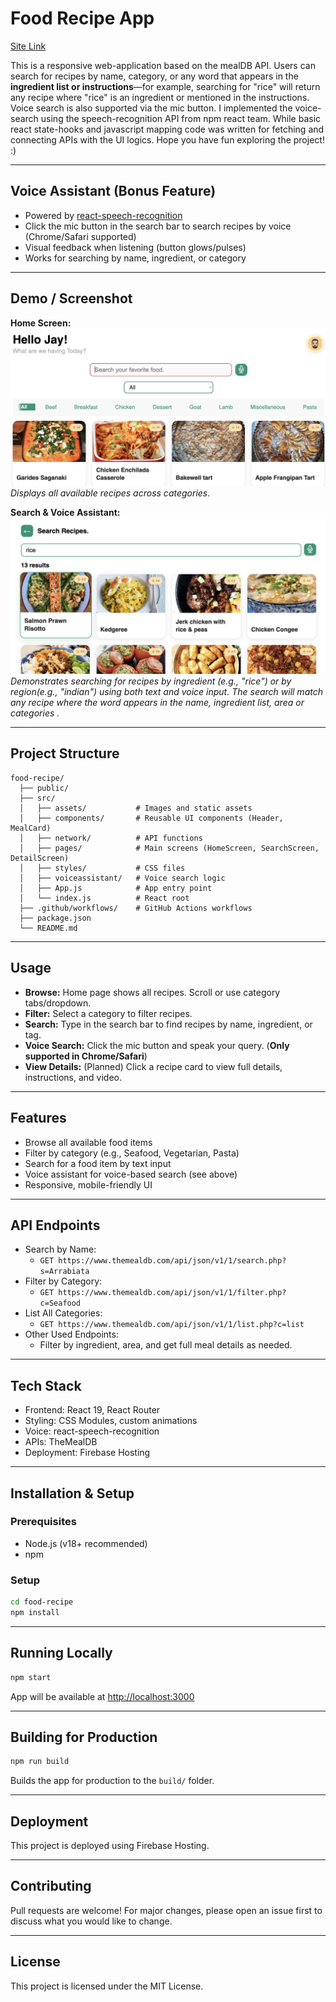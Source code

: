 # Food Recipe App

[Site Link](https://foodrecipes-mealdb.web.app)

This is a responsive web-application based on the mealDB API.
Users can search for recipes by name, category, or any word that appears in the **ingredient list or instructions**—for example, searching for "rice" will return any recipe where "rice" is an ingredient or mentioned in the instructions. Voice search is also supported via the mic button. I implemented the voice-search using the speech-recognition API from npm react team. While basic react state-hooks and javascript mapping code was written for fetching and connecting APIs with the UI logics. 
Hope you have fun exploring the project! :)

---

## Voice Assistant (Bonus Feature)

- Powered by [react-speech-recognition](https://www.npmjs.com/package/react-speech-recognition)
- Click the mic button in the search bar to search recipes by voice (Chrome/Safari supported)
- Visual feedback when listening (button glows/pulses)
- Works for searching by name, ingredient, or category

---

## Demo / Screenshot

**Home Screen:**  
![Home Screen All](src/assets/homeScreenAll.png)
_Displays all available recipes across categories._

**Search & Voice Assistant:**  
![Search by Ingredient and Voice](src/assets/searchScreenByIng.png)
_Demonstrates searching for recipes by ingredient (e.g., "rice") or by region(e.g., "indian") using both text and voice input. The search will match any recipe where the word appears in the name, ingredient list, area or categories ._

---

## Project Structure

```
food-recipe/
  ├── public/
  ├── src/
  │   ├── assets/           # Images and static assets
  │   ├── components/       # Reusable UI components (Header, MealCard)
  │   ├── network/          # API functions
  │   ├── pages/            # Main screens (HomeScreen, SearchScreen, DetailScreen)
  │   ├── styles/           # CSS files
  │   ├── voiceassistant/   # Voice search logic
  │   ├── App.js            # App entry point
  │   └── index.js          # React root
  ├── .github/workflows/    # GitHub Actions workflows
  ├── package.json
  └── README.md
```

---

## Usage

- **Browse:** Home page shows all recipes. Scroll or use category tabs/dropdown.
- **Filter:** Select a category to filter recipes.
- **Search:** Type in the search bar to find recipes by name, ingredient, or tag.
- **Voice Search:** Click the mic button and speak your query. (**Only supported in Chrome/Safari**)
- **View Details:** (Planned) Click a recipe card to view full details, instructions, and video.

---

## Features

- Browse all available food items
- Filter by category (e.g., Seafood, Vegetarian, Pasta)
- Search for a food item by text input
- Voice assistant for voice-based search (see above)
- Responsive, mobile-friendly UI

---

## API Endpoints

- Search by Name:
  - `GET https://www.themealdb.com/api/json/v1/1/search.php?s=Arrabiata`
- Filter by Category:
  - `GET https://www.themealdb.com/api/json/v1/1/filter.php?c=Seafood`
- List All Categories:
  - `GET https://www.themealdb.com/api/json/v1/1/list.php?c=list`
- Other Used Endpoints:
  - Filter by ingredient, area, and get full meal details as needed.

---

## Tech Stack

- Frontend: React 19, React Router
- Styling: CSS Modules, custom animations
- Voice: react-speech-recognition
- APIs: TheMealDB
- Deployment: Firebase Hosting

---

## Installation & Setup

### Prerequisites
- Node.js (v18+ recommended)
- npm

### Setup
```bash
cd food-recipe
npm install
```

---

## Running Locally
```bash
npm start
```
App will be available at [http://localhost:3000](http://localhost:3000)

---

## Building for Production
```bash
npm run build
```
Builds the app for production to the `build/` folder.

---

## Deployment

This project is deployed using Firebase Hosting. 

---

## Contributing

Pull requests are welcome! For major changes, please open an issue first to discuss what you would like to change.

---

## License

This project is licensed under the MIT License. 
